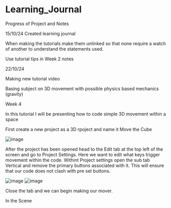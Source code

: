 # Learning_Journal
Progress of Project and Notes

15/10/24
Created learning journal 

When making the tutorials make them unlinked so that none require a watch of another to understand the statements used. 

Use tutorial tips in Week 2 notes

22/10/24

Making new tutorial video

Basing subject on 3D movement with possible physics based mechanics (gravity)

Week 4 

In this tutorial  I will be presenting how to code simple 3D movement within a space 

First create a new project as a 3D rpoject and name it Move the Cube

![image](https://github.com/user-attachments/assets/d354a0d7-6212-40aa-b936-38cb0f467f37)

After the project has been opened head to the Edit tab at the top left of the screen and go to Project Settings. Here we want to edit what keys trigger movement within the code. Withint Project settings open the sub tab Vertical and remove the primary buttons associated with it. This will ensure that our code does not clash with pre set buttons. 

![image](https://github.com/user-attachments/assets/6578d5d0-337e-4192-b095-f5f6ff73655e)
![image](https://github.com/user-attachments/assets/eab2108c-826d-4e88-9f53-9f5b47235997)

Close the tab and we can begin making our mover.

In the Scene 
